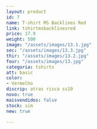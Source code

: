 ```yaml
---
layout: product
id: 7
name: T-shirt MS Backlines Red
link: tshirtmsbacklinesred
price: 17.9
weight: 500
image: "/assets/images/13.1.jpg"
sec: "/assets/images/13.3.jpg"
thir: "/assets/images/13.2.jpg"
four: "/assets/images/13.jpg"
categoria: tshirts
att: basic
color:
- Vermelho
discrip: atras risca ss19
novo: true
maisvendidos: false
stock: sim
new: true

---
```

